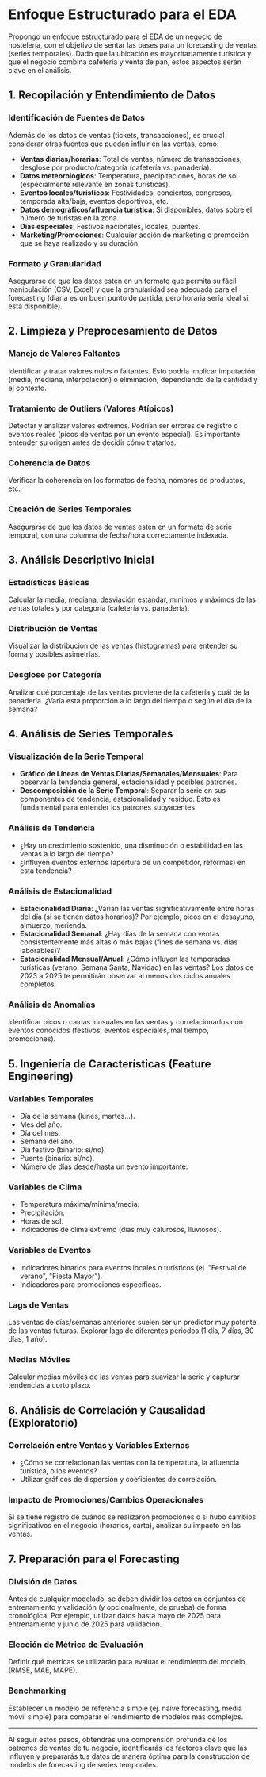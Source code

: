 # Enfoque Estructurado para el EDA

Propongo un enfoque estructurado para el EDA de un negocio de hostelería, con el objetivo de sentar las bases para un forecasting de ventas (series temporales). Dado que la ubicación es mayoritariamente turística y que el negocio combina cafetería y venta de pan, estos aspectos serán clave en el análisis.

## 1. Recopilación y Entendimiento de Datos

### Identificación de Fuentes de Datos
Además de los datos de ventas (tickets, transacciones), es crucial considerar otras fuentes que puedan influir en las ventas, como:

- **Ventas diarias/horarias**: Total de ventas, número de transacciones, desglose por producto/categoría (cafetería vs. panadería).
- **Datos meteorológicos**: Temperatura, precipitaciones, horas de sol (especialmente relevante en zonas turísticas).
- **Eventos locales/turísticos**: Festividades, conciertos, congresos, temporada alta/baja, eventos deportivos, etc.
- **Datos demográficos/afluencia turística**: Si disponibles, datos sobre el número de turistas en la zona.
- **Días especiales**: Festivos nacionales, locales, puentes.
- **Marketing/Promociones**: Cualquier acción de marketing o promoción que se haya realizado y su duración.

### Formato y Granularidad
Asegurarse de que los datos estén en un formato que permita su fácil manipulación (CSV, Excel) y que la granularidad sea adecuada para el forecasting (diaria es un buen punto de partida, pero horaria sería ideal si está disponible).

## 2. Limpieza y Preprocesamiento de Datos

### Manejo de Valores Faltantes
Identificar y tratar valores nulos o faltantes. Esto podría implicar imputación (media, mediana, interpolación) o eliminación, dependiendo de la cantidad y el contexto.

### Tratamiento de Outliers (Valores Atípicos)
Detectar y analizar valores extremos. Podrían ser errores de registro o eventos reales (picos de ventas por un evento especial). Es importante entender su origen antes de decidir cómo tratarlos.

### Coherencia de Datos
Verificar la coherencia en los formatos de fecha, nombres de productos, etc.

### Creación de Series Temporales
Asegurarse de que los datos de ventas estén en un formato de serie temporal, con una columna de fecha/hora correctamente indexada.

## 3. Análisis Descriptivo Inicial

### Estadísticas Básicas
Calcular la media, mediana, desviación estándar, mínimos y máximos de las ventas totales y por categoría (cafetería vs. panadería).

### Distribución de Ventas
Visualizar la distribución de las ventas (histogramas) para entender su forma y posibles asimetrías.

### Desglose por Categoría
Analizar qué porcentaje de las ventas proviene de la cafetería y cuál de la panadería. ¿Varía esta proporción a lo largo del tiempo o según el día de la semana?

## 4. Análisis de Series Temporales

### Visualización de la Serie Temporal
- **Gráfico de Líneas de Ventas Diarias/Semanales/Mensuales**: Para observar la tendencia general, estacionalidad y posibles patrones.
- **Descomposición de la Serie Temporal**: Separar la serie en sus componentes de tendencia, estacionalidad y residuo. Esto es fundamental para entender los patrones subyacentes.

### Análisis de Tendencia
- ¿Hay un crecimiento sostenido, una disminución o estabilidad en las ventas a lo largo del tiempo?
- ¿Influyen eventos externos (apertura de un competidor, reformas) en esta tendencia?

### Análisis de Estacionalidad
- **Estacionalidad Diaria**: ¿Varían las ventas significativamente entre horas del día (si se tienen datos horarios)? Por ejemplo, picos en el desayuno, almuerzo, merienda.
- **Estacionalidad Semanal**: ¿Hay días de la semana con ventas consistentemente más altas o más bajas (fines de semana vs. días laborables)?
- **Estacionalidad Mensual/Anual**: ¿Cómo influyen las temporadas turísticas (verano, Semana Santa, Navidad) en las ventas? Los datos de 2023 a 2025 te permitirán observar al menos dos ciclos anuales completos.

### Análisis de Anomalías
Identificar picos o caídas inusuales en las ventas y correlacionarlos con eventos conocidos (festivos, eventos especiales, mal tiempo, promociones).

## 5. Ingeniería de Características (Feature Engineering)

### Variables Temporales
- Día de la semana (lunes, martes...).
- Mes del año.
- Día del mes.
- Semana del año.
- Día festivo (binario: sí/no).
- Puente (binario: sí/no).
- Número de días desde/hasta un evento importante.

### Variables de Clima
- Temperatura máxima/mínima/media.
- Precipitación.
- Horas de sol.
- Indicadores de clima extremo (días muy calurosos, lluviosos).

### Variables de Eventos
- Indicadores binarios para eventos locales o turísticos (ej. "Festival de verano", "Fiesta Mayor").
- Indicadores para promociones específicas.

### Lags de Ventas
Las ventas de días/semanas anteriores suelen ser un predictor muy potente de las ventas futuras. Explorar lags de diferentes periodos (1 día, 7 días, 30 días, 1 año).

### Medias Móviles
Calcular medias móviles de las ventas para suavizar la serie y capturar tendencias a corto plazo.

## 6. Análisis de Correlación y Causalidad (Exploratorio)

### Correlación entre Ventas y Variables Externas
- ¿Cómo se correlacionan las ventas con la temperatura, la afluencia turística, o los eventos?
- Utilizar gráficos de dispersión y coeficientes de correlación.

### Impacto de Promociones/Cambios Operacionales
Si se tiene registro de cuándo se realizaron promociones o si hubo cambios significativos en el negocio (horarios, carta), analizar su impacto en las ventas.

## 7. Preparación para el Forecasting

### División de Datos
Antes de cualquier modelado, se deben dividir los datos en conjuntos de entrenamiento y validación (y opcionalmente, de prueba) de forma cronológica. Por ejemplo, utilizar datos hasta mayo de 2025 para entrenamiento y junio de 2025 para validación.

### Elección de Métrica de Evaluación
Definir qué métricas se utilizarán para evaluar el rendimiento del modelo (RMSE, MAE, MAPE).

### Benchmarking
Establecer un modelo de referencia simple (ej. naive forecasting, media móvil simple) para comparar el rendimiento de modelos más complejos.

---

Al seguir estos pasos, obtendrás una comprensión profunda de los patrones de ventas de tu negocio, identificarás los factores clave que las influyen y prepararás tus datos de manera óptima para la construcción de modelos de forecasting de series temporales.